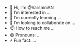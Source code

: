 - 👋 Hi, I’m @VarshiniAN
- 👀 I’m interested in ...
- 🌱 I’m currently learning ...
- 💞️ I’m looking to collaborate on ...
- 📫 How to reach me ...
- 😄 Pronouns: ...
- ⚡ Fun fact: ...

<!---
VarshiniAN/VarshiniAN is a ✨ special ✨ repository because its `README.md` (this file) appears on your GitHub profile.
You can click the Preview link to take a look at your changes.
--->

